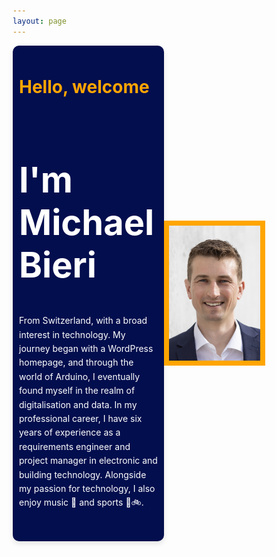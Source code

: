 ```yaml
---
layout: page
---
```


<head>
  <style>
    * {
      box-sizing: border-box;
    }

    /* Style the body */
    body {
      background-color: #f4f4f9;
      color: #333;
      margin: 0;
      padding: 0;
      display: flex;
      justify-content: center; /* Center the content horizontally */
      align-items: center; /* Center the content vertically */
      min-height: 100vh; /* Full viewport height */
    }

    /* Column container */
    .row {  
      display: flex;
      flex-wrap: wrap;
      align-items: center; /* Center items vertically */
      justify-content: center; /* Center items horizontally */
      max-width: 1200px; /* Limit the row width */
      margin: 0 auto; /* Center the row container */
    }

    /* Sidebar/left column */
    .side {
      flex: 60%;
      background-color: #030e4e;
      text-align: left;
      border-radius: 10px;
      box-shadow: 0 4px 8px rgba(0, 0, 0, 0.1);
      padding: 10px;
      display: flex;
      flex-direction: column;
      justify-content: center;
    }

    /* Main column */
    .main {
      flex: 40%;
      background-color: #f4f4f9;
      padding: 0;
      display: flex;
      justify-content: center; /* Center the image inside */
      align-items: center; /* Align image vertically */
    }

    img {
      max-width: 100%;
      height: auto;
      border: 8px solid orange;
    }

    h1 {
      font-size: 200%;
      color: orange;
      margin-bottom: 20px;
    }

    h2 {
      font-size: 400%;
      color: white;
      margin-bottom: 30px;
    }

    p {
      margin-bottom: 40px;
      color: white;
      line-height: 1.6;
    }

    /* Responsive layout */
    @media screen and (max-width: 700px) {
      .row {
        flex-direction: column;
      }

      .side, .main {
        flex: 100%; /* Full width on small screens */
      }
    }
  </style>
</head>
<body>

<!-- The flexible grid (content) -->
<div class="row">
  <div class="side">
    <h1>Hello, welcome</h1>
    <h2>I'm Michael Bieri</h2>
    <p>From Switzerland, with a broad interest in technology. My journey began with a WordPress homepage, and through the world of Arduino, I eventually found myself in the realm of digitalisation and data. In my professional career, I have six years of experience as a requirements engineer and project manager in electronic and building technology. Alongside my passion for technology, I also enjoy music 🎺 and sports 🧭🚲.</p>
  </div>
  <div class="main">
    <img src="/assets/images/MichaelBieri.png" alt="Michael Bieri">
  </div>
</div>

</body>